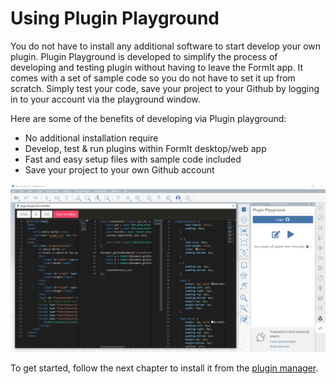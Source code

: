 # Using Plugin Playground

You do not have to install any additional software to start develop your own plugin. Plugin Playground is developed to simplify the process of developing and testing plugin without having to leave the FormIt app. It comes with a set of sample code so you do not have to set it up from scratch. Simply test your code, save your project to your Github by logging in to your account via the playground window.&#x20;

Here are some of the benefits of developing via Plugin playground:

* No additional installation require
* Develop, test & run plugins within FormIt desktop/web app
* Fast and easy setup files with sample code included
* Save your project to your own Github account

![](<../../../.gitbook/assets/image (22).png>)

To get started, follow the next chapter to install it from the [plugin manager](../../how-to-use-plug-ins/the-plugin-manager.md).
